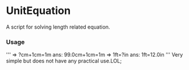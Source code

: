# UnitEquation
A script for solving length related equation.
### Usage
'''
=> ?cm+1cm=1m
ans: 99.0cm+1cm=1m
=> 1ft=?in
ans: 1ft=12.0in
'''
Very simple but does not have any practical use.LOL;
